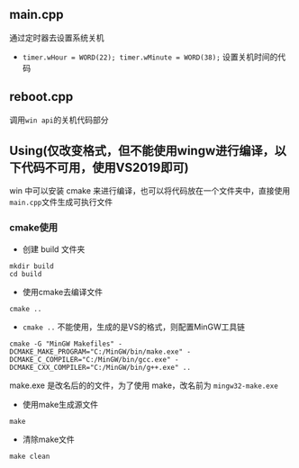 ## main.cpp
通过定时器去设置系统关机
* `timer.wHour = WORD(22); timer.wMinute = WORD(38);` 设置关机时间的代码
## reboot.cpp
调用`win api`的关机代码部分

## Using(仅改变格式，但不能使用wingw进行编译，以下代码不可用，使用VS2019即可)
win 中可以安装 cmake 来进行编译，也可以将代码放在一个文件夹中，直接使用`main.cpp`文件生成可执行文件
### cmake使用
* 创建 build 文件夹
```shell
mkdir build
cd build
```
* 使用cmake去编译文件
```shell
cmake ..
```
* `cmake ..` 不能使用，生成的是VS的格式，则配置MinGW工具链
```shell
cmake -G "MinGW Makefiles" -DCMAKE_MAKE_PROGRAM="C:/MinGW/bin/make.exe" -DCMAKE_C_COMPILER="C:/MinGW/bin/gcc.exe" -DCMAKE_CXX_COMPILER="C:/MinGW/bin/g++.exe" ..
```
make.exe 是改名后的的文件，为了使用 make，改名前为 `mingw32-make.exe`
* 使用make生成源文件
```shell
make
```
* 清除make文件
```shell
make clean
```